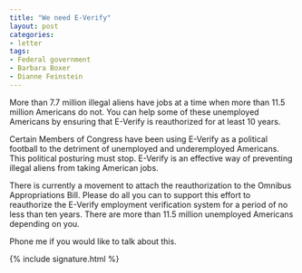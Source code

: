 ```yaml
---
title: "We need E-Verify"
layout: post
categories:
- letter
tags:
- Federal government
- Barbara Boxer
- Dianne Feinstein
---
```


More than 7.7 million illegal aliens have jobs at a time when more than 11.5 million Americans do not. You can help some of these unemployed Americans by ensuring that E-Verify is reauthorized for at least 10 years.

Certain Members of Congress have been using E-Verify as a political football to the detriment of unemployed and underemployed Americans. This political posturing must stop. E-Verify is an effective way of preventing illegal aliens from taking American jobs.

There is currently a movement to attach the reauthorization to the Omnibus Appropriations Bill. Please do all you can to support this effort to reauthorize the E-Verify employment verification system for a period of no less than ten years. There are more than 11.5 million unemployed Americans depending on you.

Phone me if you would like to talk about this.

{% include signature.html %}
